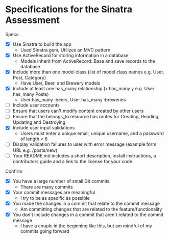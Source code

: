 # Specifications for the Sinatra Assessment

Specs:
- [x] Use Sinatra to build the app
  - Used Sinatra gem, Utilizes an MVC pattern
- [x] Use ActiveRecord for storing information in a database
  - Models inherit from ActiveRecord::Base and save records to the database
- [x] Include more than one model class (list of model class names e.g. User, Post, Category)
  - Have User, Beer, and Brewery models
- [x] Include at least one has_many relationship (x has_many y e.g. User has_many Posts)
  - User has_many :beers, User has_many :breweries
- [ ] Include user accounts
- [ ] Ensure that users can't modify content created by other users
- [ ] Ensure that the belongs_to resource has routes for Creating, Reading, Updating and Destroying
- [x] Include user input validations
  - Users must enter a unique email, unique username, and a password of length < 6
- [ ] Display validation failures to user with error message (example form URL e.g. /posts/new)
- [ ] Your README.md includes a short description, install instructions, a contributors guide and a link to the license for your code

Confirm
- [x] You have a large number of small Git commits
  - There are many commits
- [x] Your commit messages are meaningful
  - I try to be as specific as possible
- [x] You made the changes in a commit that relate to the commit message
  - Am committing changes that are related to the feature/functionality
- [x] You don't include changes in a commit that aren't related to the commit message
  - I have a couple in the beginning like this, but am mindful of my commits going forward
